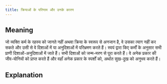 ```yaml
---
title: क्रियाओं के परिणाम और उनके कारण
---
```


## Meaning
जो व्यक्ति कर्म के रहस्य को जानते नहीं अथवा क्रिया के स्वरूप से अनजान है, वे उसका त्याग नहीं कर सकते और उसी से वे दिशाओं में या अनुदिशाओं में परिभ्रमण करते हैं। स्वयं द्वारा किए कर्मों के अनुसार सभी प्राणी दिशाओं-अनुदिशाओं में जाते हैं। सभी दिशाओं को जन्म-मरण से पूरा करते हैं। वे अनेक प्रकार की जीव-योनियों को प्राप्त करते हैं और वहाँ अनेक प्रकार के स्पर्शों को, अर्थात सुख-दुख को अनुभव करते हैं।

## Explanation